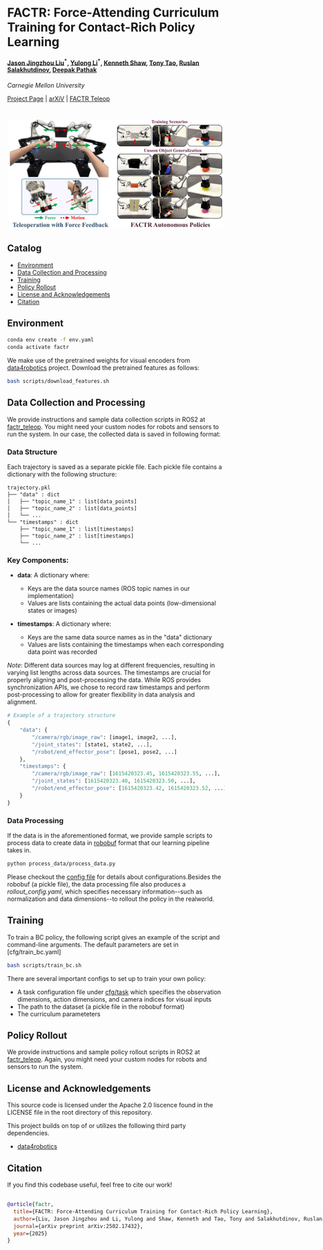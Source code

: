 
<h1> FACTR: Force-Attending Curriculum Training for Contact-Rich Policy Learning </h1>



#### [Jason Jingzhou Liu](https://jasonjzliu.com)<sup>\*</sup>, [Yulong Li](https://yulongli42.github.io)<sup>\*</sup>, [Kenneth Shaw](https://kennyshaw.net), [Tony Tao](https://tony-tao.com), [Ruslan Salakhutdinov](https://www.cs.cmu.edu/~rsalakhu/), [Deepak Pathak](https://www.cs.cmu.edu/~dpathak/)
_Carnegie Mellon University_

[Project Page](https://jasonjzliu.com/factr/) | [arXiV](https://arxiv.org/abs/2502.17432) | [FACTR Teleop](https://github.com/RaindragonD/factr_teleop/)

<h1> </h1>
<img src="assets/main_teaser.jpg" alt="teaser" width="750"/>

<br>

## Catalog
- [Environment](#environment)
- [Data Collection and Processing](#data-collection-and-processing)
- [Training](#training)
- [Policy Rollout](#policy-rollout)
- [License and Acknowledgements](#license-and-acknowledgements)
- [Citation](#citation)
  
## Environment
```bash
conda env create -f env.yaml
conda activate factr
```
We make use of the pretrained weights for visual encoders from [data4robotics](https://github.com/SudeepDasari/data4robotics) project. Download the pretrained features as follows:
```bash
bash scripts/download_features.sh
```
## Data Collection and Processing
We provide instructions and sample data collection scripts in ROS2 at [factr_teleop](https://github.com/RaindragonD/factr_teleop/). You might need your custom nodes for robots and sensors to run the system. In our case, the collected data is saved in following format:
### Data Structure
Each trajectory is saved as a separate pickle file. Each pickle file contains a dictionary with the following structure:
```
trajectory.pkl
├── "data" : dict
│   ├── "topic_name_1" : list[data_points]
│   ├── "topic_name_2" : list[data_points]
│   └── ...
└── "timestamps" : dict
    ├── "topic_name_1" : list[timestamps]
    ├── "topic_name_2" : list[timestamps]
    └── ...
```
### Key Components:

- **data**: A dictionary where:
  - Keys are the data source names (ROS topic names in our implementation)
  - Values are lists containing the actual data points (low-dimensional states or images)

- **timestamps**: A dictionary where:
  - Keys are the same data source names as in the "data" dictionary
  - Values are lists containing the timestamps when each corresponding data point was recorded

*Note*: Different data sources may log at different frequencies, resulting in varying list lengths across data sources. The timestamps are crucial for properly aligning and post-processing the data.
While ROS provides synchronization APIs, we chose to record raw timestamps and perform post-processing to allow for greater flexibility in data analysis and alignment.
```python
# Example of a trajectory structure
{
    "data": {
        "/camera/rgb/image_raw": [image1, image2, ...],
        "/joint_states": [state1, state2, ...],
        "/robot/end_effector_pose": [pose1, pose2, ...]
    },
    "timestamps": {
        "/camera/rgb/image_raw": [1615420323.45, 1615420323.55, ...],
        "/joint_states": [1615420323.40, 1615420323.50, ...],
        "/robot/end_effector_pose": [1615420323.42, 1615420323.52, ...]
    }
}
```
### Data Processing
If the data is in the aforementioned format, we provide sample scripts to process data to create data in [robobuf](https://github.com/AGI-Labs/robobuf) format that our learning pipeline takes in.
```bash
python process_data/process_data.py
```
Please checkout the [config file](process_data/cfg/default.yaml) for details about configurations.Besides the robobuf (a pickle file), the data processing file also produces a *rollout_config.yaml*, which specifies necessary information--such as normalization and data dimensions--to rollout the policy in the realworld.


## Training

To train a BC policy, the following script gives an example of the script and command-line arguments. The default parameters are set in [cfg/train_bc.yaml]

```bash
bash scripts/train_bc.sh
```
There are several important configs to set up to train your own policy:
- A task configuration file under [cfg/task](cfg/task) which specifies the observation dimensions, action dimensions, and camera indices for visual inputs
- The path to the dataset (a pickle file in the robobuf format)
- The curriculum parameteters

## Policy Rollout
We provide instructions and sample policy rollout scripts in ROS2 at [factr_teleop](https://github.com/RaindragonD/factr_teleop/). Again, you might need your custom nodes for robots and sensors to run the system.

## License and Acknowledgements
This source code is licensed under the Apache 2.0 liscence found in the LICENSE file in the root directory of this repository.

This project builds on top of or utilizes the following third party dependencies.
- [data4robotics](https://github.com/SudeepDasari/data4robotics)

## Citation
If you find this codebase useful, feel free to cite our work!
<div style="display:flex;">
<div>

```bibtex
@article{factr,
  title={FACTR: Force-Attending Curriculum Training for Contact-Rich Policy Learning},
  author={Liu, Jason Jingzhou and Li, Yulong and Shaw, Kenneth and Tao, Tony and Salakhutdinov, Ruslan and Pathak, Deepak},
  journal={arXiv preprint arXiv:2502.17432},
  year={2025}
}
```
